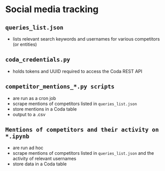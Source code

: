 # Social media tracking

## `queries_list.json`

- lists relevant search keywords and usernames for various competitors (or entities)

## `coda_credentials.py`

- holds tokens and UUID required to access the Coda REST API

## `competitor_mentions_*.py scripts`

- are run as a cron job
- scrape mentions of competitors listed in `queries_list.json`
- store mentions in a Coda table
- output to a .csv

## `Mentions of competitors and their activity on *.ipynb`

- are run ad hoc
- scrape mentions of competitors listed in `queries_list.json` and the activity of relevant usernames
- store data in a Coda table
